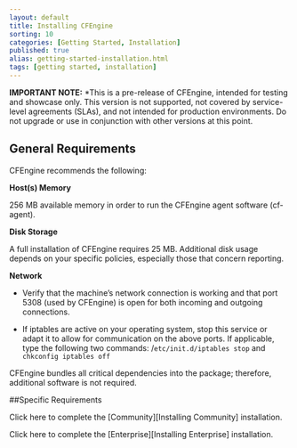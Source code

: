 ```yaml
---
layout: default
title: Installing CFEngine
sorting: 10
categories: [Getting Started, Installation]
published: true
alias: getting-started-installation.html
tags: [getting started, installation]
---
```


**IMPORTANT NOTE:** *This is a pre-release of CFEngine, intended for testing
and showcase only. This version is not supported, not covered by service-level
agreements (SLAs), and not intended for production environments. Do not upgrade
or use in conjunction with other versions at this point.

<!--- TODO: move up when no longer a pre-release
-->

## General Requirements

CFEngine recommends the following:

**Host(s) Memory** 

256 MB available memory in order to run the CFEngine agent software (cf-agent).

**Disk Storage** 

A full installation of CFEngine requires 25 MB. Additional disk usage
depends on your specific policies, especially those that concern reporting.

**Network** 

* Verify that the machine’s network connection is working and that port 5308
  (used by CFEngine) is open for both incoming and outgoing connections.

* If iptables are active on your operating system, stop this service or adapt
  it to allow for communication on the above ports. If applicable, type the
  following two commands: /`etc/init.d/iptables stop` and `chkconfig iptables
  off`

CFEngine bundles all critical dependencies into the package; therefore,
additional software is not required.

##Specific Requirements

Click here to complete the [Community][Installing Community] installation.

Click here to complete the [Enterprise][Installing Enterprise] installation.
